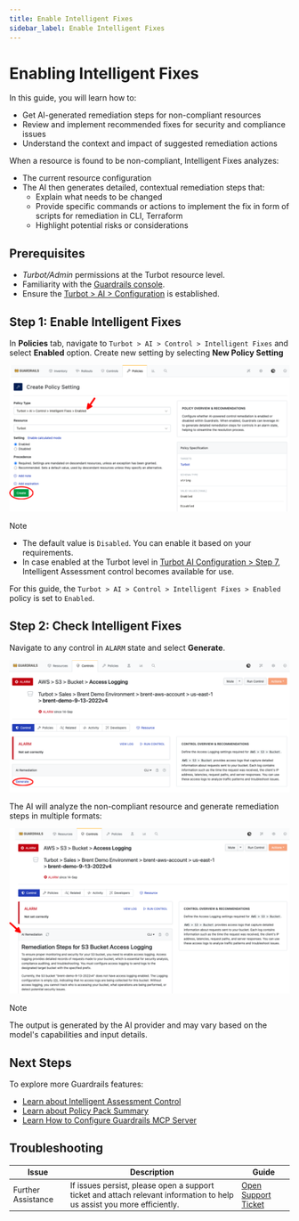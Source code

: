 ```yaml
---
title: Enable Intelligent Fixes
sidebar_label: Enable Intelligent Fixes
---
```


# Enabling Intelligent Fixes

In this guide, you will learn how to:

- Get AI-generated remediation steps for non-compliant resources
- Review and implement recommended fixes for security and compliance issues
- Understand the context and impact of suggested remediation actions

When a resource is found to be non-compliant, Intelligent Fixes analyzes:

- The current resource configuration
- The AI then generates detailed, contextual remediation steps that:
  - Explain what needs to be changed
  - Provide specific commands or actions to implement the fix in form of scripts for remediation in CLI, Terraform
  - Highlight potential risks or considerations

## Prerequisites

- *Turbot/Admin* permissions at the Turbot resource level.
- Familiarity with the [Guardrails console](https://turbot.com/guardrails/docs/getting-started/).
- Ensure the [Turbot > AI > Configuration](/guardrails/docs/guides/using-guardrails/ai/ai-configuration) is established.


## Step 1: Enable Intelligent Fixes

In **Policies** tab, navigate to `Turbot > AI > Control > Intelligent Fixes` and select **Enabled** option. Create new setting by selecting **New Policy Setting**

![Enable Intelligent Fixes Control](./turbot-ai-intelligent-fixes-enabled.png)

> [!NOTE]
> - The default value is `Disabled`. You can enable it based on your requirements.
> - In case enabled at the Turbot level in [Turbot AI Configuration > Step 7](/guardrails/docs/guides/using-guardrails/ai/ai-configuration#step-7-enable-configuration), Intelligent Assessment control becomes available for use.

For this guide, the `Turbot > AI > Control > Intelligent Fixes > Enabled` policy is set to `Enabled`.

## Step 2: Check Intelligent Fixes

Navigate to any control in `ALARM` state and select **Generate**.

![Generate Intelligent Fixes](./aws-s3-bucket-intelligent-fixes-generate.png)

The AI will analyze the non-compliant resource and generate remediation steps in multiple formats:

![AWS > S3 > Intelligent Assessment Control](./aws-s3-bucket-intelligent-fixes-remediation.png)

> [!NOTE]
> The output is generated by the AI provider and may vary based on the model's capabilities and input details.

## Next Steps

To explore more Guardrails features:

- [Learn about Intelligent Assessment Control](/guardrails/docs/guides/using-guardrails/ai/enable-intelligent-assessment)
- [Learn about Policy Pack Summary](/guardrails/docs/guides/using-guardrails/ai/enable-policy-pack-summary)
- [Learn How to Configure Guardrails MCP Server](/guardrails/docs/guides/using-guardrails/ai/install-mcp)

## Troubleshooting

| Issue                  | Description                                                                                                                   | Guide                                      |
|------------------------|-------------------------------------------------------------------------------------------------------------------------------|--------------------------------------------|
| Further Assistance     | If issues persist, please open a support ticket and attach relevant information to help us assist you more efficiently.       | [Open Support Ticket](https://support.turbot.com) |